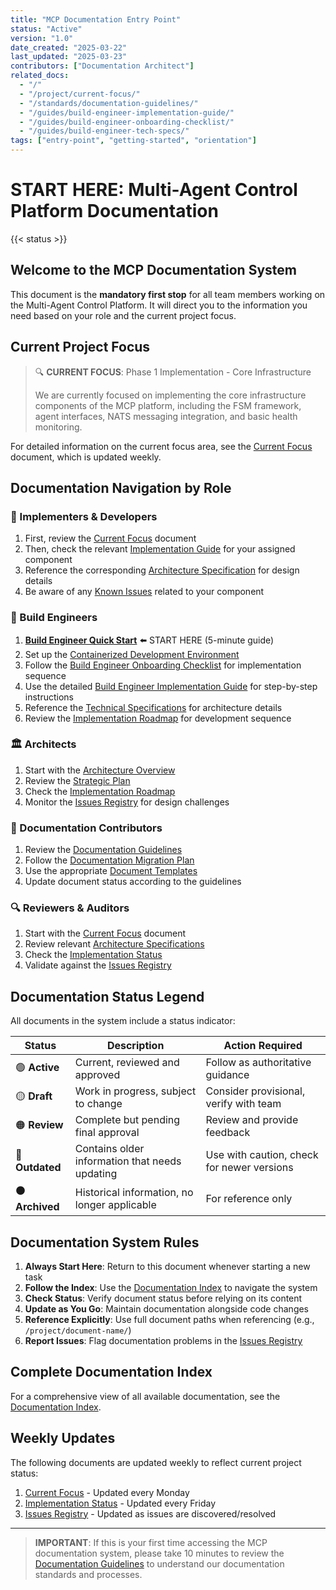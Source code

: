 ```yaml
---
title: "MCP Documentation Entry Point"
status: "Active"
version: "1.0"
date_created: "2025-03-22"
last_updated: "2025-03-23"
contributors: ["Documentation Architect"]
related_docs:
  - "/"
  - "/project/current-focus/"
  - "/standards/documentation-guidelines/"
  - "/guides/build-engineer-implementation-guide/"
  - "/guides/build-engineer-onboarding-checklist/"
  - "/guides/build-engineer-tech-specs/"
tags: ["entry-point", "getting-started", "orientation"]
---
```


# START HERE: Multi-Agent Control Platform Documentation

{{< status >}}

## Welcome to the MCP Documentation System

This document is the **mandatory first stop** for all team members working on the Multi-Agent Control Platform. It will direct you to the information you need based on your role and the current project focus.

## Current Project Focus

> 🔍 **CURRENT FOCUS**: Phase 1 Implementation - Core Infrastructure
>
> We are currently focused on implementing the core infrastructure components of the MCP platform, including the FSM framework, agent interfaces, NATS messaging integration, and basic health monitoring.

For detailed information on the current focus area, see the [Current Focus](/project/current-focus/) document, which is updated weekly.

## Documentation Navigation by Role

### 👷 Implementers & Developers

1. First, review the [Current Focus](/project/current-focus/) document
2. Then, check the relevant [Implementation Guide](/mcp/implementation/) for your assigned component
3. Reference the corresponding [Architecture Specification](/architecture/) for design details
4. Be aware of any [Known Issues](/project/issues-registry/) related to your component

### 🔧 Build Engineers

1. **[Build Engineer Quick Start](/guides/build-engineer-quick-start/)** ⬅️ START HERE (5-minute guide)
2. Set up the [Containerized Development Environment](/guides/containerized-dev-environment/)
3. Follow the [Build Engineer Onboarding Checklist](/guides/build-engineer-onboarding-checklist/) for implementation sequence
4. Use the detailed [Build Engineer Implementation Guide](/guides/build-engineer-implementation-guide/) for step-by-step instructions
5. Reference the [Technical Specifications](/guides/build-engineer-tech-specs/) for architecture details
6. Review the [Implementation Roadmap](/architecture/implementation-roadmap/) for development sequence

### 🏛️ Architects

1. Start with the [Architecture Overview](/architecture/overview/)
2. Review the [Strategic Plan](/project/strategic-plan/)
3. Check the [Implementation Roadmap](/architecture/implementation-roadmap/)
4. Monitor the [Issues Registry](/project/issues-registry/) for design challenges

### 📝 Documentation Contributors

1. Review the [Documentation Guidelines](/standards/documentation-guidelines/)
2. Follow the [Documentation Migration Plan](/project/documentation-migration-plan/)
3. Use the appropriate [Document Templates](/templates/)
4. Update document status according to the guidelines

### 🔍 Reviewers & Auditors

1. Start with the [Current Focus](/project/current-focus/) document
2. Review relevant [Architecture Specifications](/architecture/)
3. Check the [Implementation Status](/project/implementation-status/)
4. Validate against the [Issues Registry](/project/issues-registry/)

## Documentation Status Legend

All documents in the system include a status indicator:

| Status | Description | Action Required |
|--------|-------------|-----------------|
| 🟢 **Active** | Current, reviewed and approved | Follow as authoritative guidance |
| 🟡 **Draft** | Work in progress, subject to change | Consider provisional, verify with team |
| 🟠 **Review** | Complete but pending final approval | Review and provide feedback |
| 🔴 **Outdated** | Contains older information that needs updating | Use with caution, check for newer versions |
| ⚫ **Archived** | Historical information, no longer applicable | For reference only |

## Documentation System Rules

1. **Always Start Here**: Return to this document whenever starting a new task
2. **Follow the Index**: Use the [Documentation Index](/) to navigate the system
3. **Check Status**: Verify document status before relying on its content
4. **Update as You Go**: Maintain documentation alongside code changes
5. **Reference Explicitly**: Use full document paths when referencing (e.g., `/project/document-name/`)
6. **Report Issues**: Flag documentation problems in the [Issues Registry](/project/issues-registry/)

## Complete Documentation Index

For a comprehensive view of all available documentation, see the [Documentation Index](/).

## Weekly Updates

The following documents are updated weekly to reflect current project status:

1. [Current Focus](/project/current-focus/) - Updated every Monday
2. [Implementation Status](/project/implementation-status/) - Updated every Friday
3. [Issues Registry](/project/issues-registry/) - Updated as issues are discovered/resolved

***

> **IMPORTANT**: If this is your first time accessing the MCP documentation system, please take 10 minutes to review the [Documentation Guidelines](/standards/documentation-guidelines/) to understand our documentation standards and processes.